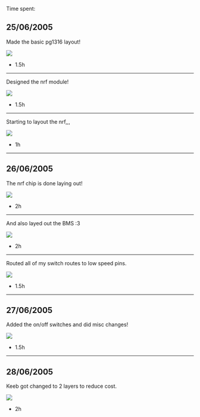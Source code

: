 
Time spent:

## 25/06/2005

Made the basic pg1316 layout!

![](https://hc-cdn.hel1.your-objectstorage.com/s/v3/3a4449dbc0e7a95104855a885d76a2de6e4d64ef_image.png)

- 1.5h

-----------

Designed the nrf module!

![](https://hc-cdn.hel1.your-objectstorage.com/s/v3/5dd2b9ffd0ee83f79a5e9c5122401aa91272a490_image.png)

- 1.5h

-----------

Starting to layout the nrf,,,

![](https://hc-cdn.hel1.your-objectstorage.com/s/v3/6d8fae28aa5cf7d7e51e8708407185b8878d5f91_image.png)

- 1h

-----------

## 26/06/2005

The nrf chip is done laying out!

![](https://hc-cdn.hel1.your-objectstorage.com/s/v3/e186084cd8840348656f29f18e7839339bb7da6a_image.png)

- 2h

-----------

And also layed out the BMS :3

![](https://hc-cdn.hel1.your-objectstorage.com/s/v3/89c9512688abb17f5221bfc47f6ea450f3545b65_image.png)

- 2h

-----------

Routed all of my switch routes to low speed pins.
 
![](https://hc-cdn.hel1.your-objectstorage.com/s/v3/d6cc84ae2ca39ccdb717fd0a3039bdd18ace0f5a_image.png)

- 1.5h

-----------

## 27/06/2005

Added the on/off switches and did misc changes!

![](https://hc-cdn.hel1.your-objectstorage.com/s/v3/041c19a3fcee17c6ca0cbf752c480fabd1c1c484_image.png)

- 1.5h

-----------

## 28/06/2005

Keeb got changed to 2 layers to reduce cost.

![](https://hc-cdn.hel1.your-objectstorage.com/s/v3/22b18948e9389de530df31c12106c7a6c502e44f_image.png)

- 2h
